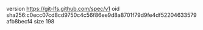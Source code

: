 version https://git-lfs.github.com/spec/v1
oid sha256:c0ecc07cd8cd9750c4c56f86ee9d8a8701f79d9fe4df52204633579afb8becf4
size 198
